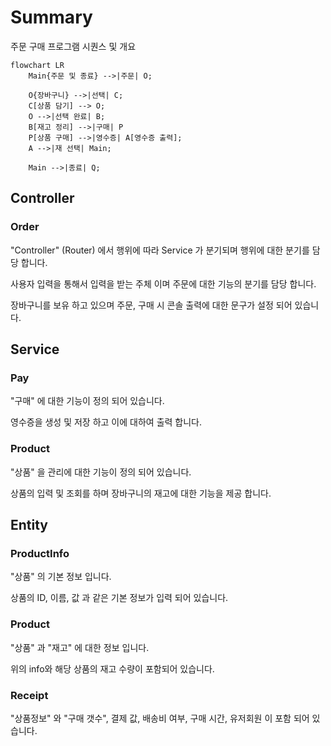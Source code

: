 # Summary

주문 구매 프로그램 시퀀스 및 개요

```mermaid
flowchart LR
    Main{주문 및 종료} -->|주문| O;
    
    O{장바구니} -->|선택| C;
    C[상품 담기] --> O;
    O -->|선택 완료| B;
    B[재고 정리] -->|구매| P
    P[상품 구매] -->|영수증| A[영수증 출력];
    A -->|재 선택| Main;
   	
    Main -->|종료| Q;
```

## Controller

### Order

"Controller" (Router) 에서 행위에 따라 Service 가 분기되며 행위에 대한 분기를 담당 합니다.

사용자 입력을 통해서 입력을 받는 주체 이며 주문에 대한 기능의 분기를 담당 합니다.

장바구니를 보유 하고 있으며 주문, 구매 시 콘솔 출력에 대한 문구가 설정 되어 있습니다.

## Service

### Pay

"구매" 에 대한 기능이 정의 되어 있습니다.

영수증을 생성 및 저장 하고 이에 대하여 출력 합니다.

### Product

"상품" 을 관리에 대한 기능이 정의 되어 있습니다.

상품의 입력 및 조회를 하며 장바구니의 재고에 대한 기능을 제공 합니다.

## Entity

### ProductInfo

"상품" 의 기본 정보 입니다.

상품의 ID, 이름, 값 과 같은 기본 정보가 입력 되어 있습니다.

### Product

"상품" 과 "재고" 에 대한 정보 입니다.

위의 info와 해당 상품의 재고 수량이 포함되어 있습니다.

### Receipt

"상품정보" 와 "구매 갯수", 결제 값, 배송비 여부, 구매 시간, 유저회원 이 포함 되어 있습니다.


